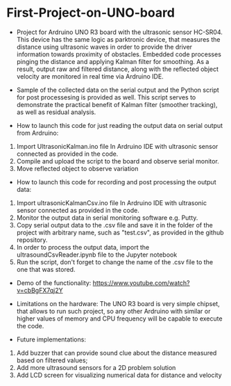 # First-Project-on-UNO-board
- Project for Ardruino UNO R3 board with the ultrasonic sensor HC-SR04. This device has the same logic as parktronic device, that measures the distance using ultrasonic waves in order to provide the driver information towards proximity of obstacles.
 Embedded code processes pinging the distance and applying Kalman filter for smoothing. 
As a result, output raw and filtered distance, along with the reflected object velocity are monitored in real time via Ardruino IDE.

- Sample of the collected data on the serial output and the Python script for post processesing is provided as well. 
This script serves to demonstrate the practical benefit of Kalman filter (smoother tracking), as well as residual analysis.

- How to launch this code for just reading the output data on serial output from Ardruino:
1) Import UltrasonicKalman.ino file In Ardruino IDE with ultrasonic sensor connected as provided in the code. 
2) Compile and upload the script to the board and observe serial monitor. 
3) Move reflected object to observe variation

- How to launch this code for recording and post processing the output data:
1) Import ultrasonicKalmanCsv.ino file In Ardruino IDE with ultrasonic sensor connected as provided in the code. 
2) Monitor the output data in serial monitoring software e.g. Putty.
3) Copy serial output data to the .csv file and save it in the folder of the project with arbitrary name, such as "test.csv", as provided in the github repository.
4) In order to process the output data, import the ultrasoundCsvReader.ipynb file to the Jupyter notebook 
5) Run the script, don't forget to change the name of the .csv file to the one that was stored.

- Demo of the functionality: https://www.youtube.com/watch?v=cbBgFX7qj2Y

- Limitations on the hardware: 
The UNO R3 board is very simple chipset, that allows to run such project, so any other Ardruino with similar or higher values of memory and CPU frequency will be capable to execute the code.

- Future implementations: 
1) Add buzzer that can provide sound clue about the distance measured based on filtered values;
2) Add more ultrasound sensors for a 2D problem solution
3) Add LCD screen for visualizing numerical data for distance and velocity
